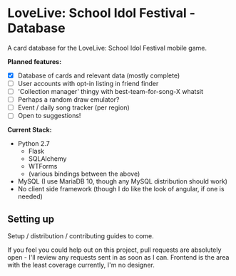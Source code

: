 # LoveLive: School Idol Festival - Database

A card database for the LoveLive: School Idol Festival mobile game.

**Planned features:**
- [x] Database of cards and relevant data (mostly complete)
- [ ] User accounts with opt-in listing in friend finder
- [ ] 'Collection manager' thingy with best-team-for-song-X whatsit
- [ ] Perhaps a random draw emulator?
- [ ] Event / daily song tracker (per region)
- [ ] Open to suggestions!

**Current Stack:**
- Python 2.7
	- Flask
	- SQLAlchemy
	- WTForms
	- (various bindings between the above)
- MySQL (I use MariaDB 10, though any MySQL distribution should work)
- No client side framework (though I do like the look of angular, if one is needed)

## Setting up

Setup / distribution / contributing guides to come.

If you feel you could help out on this project, pull requests are absolutely open - I'll review any requests sent in as soon as I can. Frontend is the area with the least coverage currently, I'm no designer.
